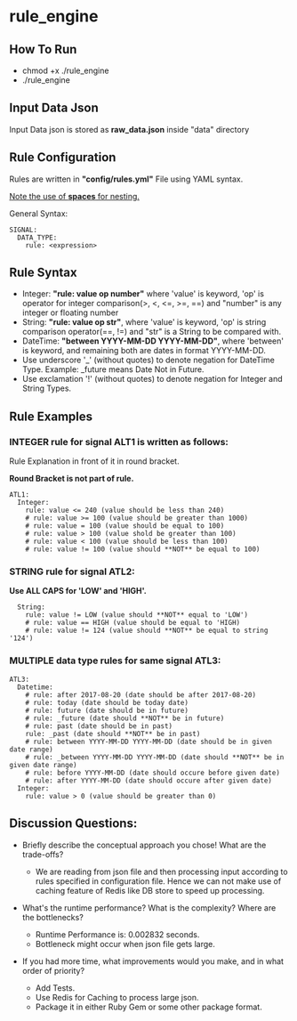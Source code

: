# rule_engine

## How To Run

* chmod +x ./rule_engine
* ./rule_engine

## Input Data Json
Input Data json is stored as **raw_data.json** inside "data" directory

## Rule Configuration
Rules are written in **"config/rules.yml"** File using YAML syntax.

<u>Note the use of **spaces** for nesting.</u>

General Syntax:

```
SIGNAL:
  DATA_TYPE:
    rule: <expression>
```    

## Rule Syntax
* Integer: **"rule: value op number"** where 'value' is keyword, 'op' is operator for integer comparison(>, <, <=, >=, ==) and "number" is any integer or floating number
* String: **"rule: value op str"**, where 'value' is keyword, 'op' is string comparison operator(==, !=) and "str" is a String to be compared with.
* DateTime: **"between YYYY-MM-DD YYYY-MM-DD"**, where 'between' is keyword, and remaining both are dates in format YYYY-MM-DD.
* Use underscore '_' (without quotes) to denote negation for DateTime Type.
Example: _future means Date Not in Future.
* Use exclamation '!' (without quotes) to denote negation for Integer and String Types.

## Rule Examples
### INTEGER rule for signal ALT1 is written as follows:
Rule Explanation in front of it in round bracket.

**Round Bracket is not part of rule.**

```
ATL1:
  Integer:
    rule: value <= 240 (value should be less than 240)
    # rule: value >= 100 (value should be greater than 1000)
    # rule: value = 100 (value should be equal to 100)
    # rule: value > 100 (value shold be greater than 100)
    # rule: value < 100 (value should be less than 100)
    # rule: value != 100 (value should **NOT** be equal to 100)
```

### STRING rule for signal ATL2:

**Use ALL CAPS for 'LOW' and 'HIGH'.**

```ATL2:
  String:
    rule: value != LOW (value should **NOT** equal to 'LOW')
    # rule: value == HIGH (value should be equal to 'HIGH)
    # rule: value != 124 (value should **NOT** be equal to string '124')
```

### MULTIPLE data type rules for same signal ATL3:
```
ATL3:
  Datetime:
    # rule: after 2017-08-20 (date should be after 2017-08-20)
    # rule: today (date should be today date)
    # rule: future (date should be in future)
    # rule: _future (date should **NOT** be in future)
    # rule: past (date should be in past)
    rule: _past (date should **NOT** be in past)
    # rule: between YYYY-MM-DD YYYY-MM-DD (date should be in given date range)
    # rule: _between YYYY-MM-DD YYYY-MM-DD (date should **NOT** be in given date range)
    # rule: before YYYY-MM-DD (date should occure before given date)
    # rule: after YYYY-MM-DD (date should occure after given date)
  Integer:
    rule: value > 0 (value should be greater than 0)
```

## Discussion Questions:

* Briefly describe the conceptual approach you chose! What are the trade-offs?
  * We are reading from json file and then processing input according to rules specified in configuration file. Hence we can not make use of caching feature of Redis like DB store to speed up processing.

* What's the runtime performance? What is the complexity? Where are the bottlenecks?
  * Runtime Performance is: 0.002832 seconds.
  * Bottleneck might occur when json file gets large.

* If you had more time, what improvements would you make, and in what order of priority?
  * Add Tests.
  * Use Redis for Caching to process large json.
  * Package it in either Ruby Gem or some other package format.